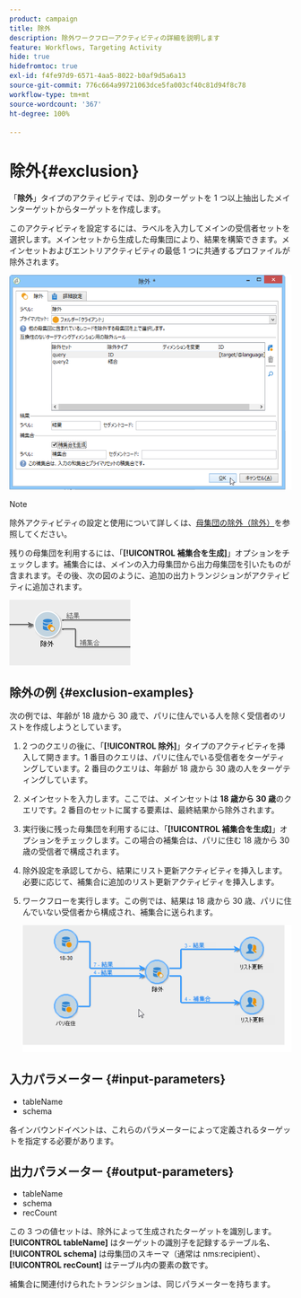 ```yaml
---
product: campaign
title: 除外
description: 除外ワークフローアクティビティの詳細を説明します
feature: Workflows, Targeting Activity
hide: true
hidefromtoc: true
exl-id: f4fe97d9-6571-4aa5-8022-b0af9d5a6a13
source-git-commit: 776c664a99721063dce5fa003cf40c81d94f8c78
workflow-type: tm+mt
source-wordcount: '367'
ht-degree: 100%

---
```


# 除外{#exclusion}



「**除外**」タイプのアクティビティでは、別のターゲットを 1 つ以上抽出したメインターゲットからターゲットを作成します。

このアクティビティを設定するには、ラベルを入力してメインの受信者セットを選択します。メインセットから生成した母集団により、結果を構築できます。メインセットおよびエントリアクティビティの最低 1 つに共通するプロファイルが除外されます。

![](assets/s_user_segmentation_exclu.png)

>[!NOTE]
>
>除外アクティビティの設定と使用について詳しくは、[母集団の除外（除外）](targeting-data.md#excluding-a-population--exclusion-)を参照してください。

残りの母集団を利用するには、「**[!UICONTROL 補集合を生成]**」オプションをチェックします。補集合には、メインの入力母集団から出力母集団を引いたものが含まれます。その後、次の図のように、追加の出力トランジションがアクティビティに追加されます。

![](assets/s_user_segmentation_exclu_compl.png)

## 除外の例 {#exclusion-examples}

次の例では、年齢が 18 歳から 30 歳で、パリに住んでいる人を除く受信者のリストを作成しようとしています。

1. 2 つのクエリの後に、「**[!UICONTROL 除外]**」タイプのアクティビティを挿入して開きます。1 番目のクエリは、パリに住んでいる受信者をターゲティングしています。2 番目のクエリは、年齢が 18 歳から 30 歳の人をターゲティングしています。
1. メインセットを入力します。ここでは、メインセットは **18 歳から 30 歳**&#x200B;のクエリです。2 番目のセットに属する要素は、最終結果から除外されます。
1. 実行後に残った母集団を利用するには、「**[!UICONTROL 補集合を生成]**」オプションをチェックします。この場合の補集合は、パリに住む 18 歳から 30 歳の受信者で構成されます。
1. 除外設定を承認してから、結果にリスト更新アクティビティを挿入します。必要に応じて、補集合に追加のリスト更新アクティビティを挿入します。
1. ワークフローを実行します。この例では、結果は 18 歳から 30 歳、パリに住んでいない受信者から構成され、補集合に送られます。

   ![](assets/exclusion_example.png)

## 入力パラメーター {#input-parameters}

* tableName
* schema

各インバウンドイベントは、これらのパラメーターによって定義されるターゲットを指定する必要があります。

## 出力パラメーター {#output-parameters}

* tableName
* schema
* recCount

この 3 つの値セットは、除外によって生成されたターゲットを識別します。**[!UICONTROL tableName]** はターゲットの識別子を記録するテーブル名、**[!UICONTROL schema]** は母集団のスキーマ（通常は nms:recipient）、**[!UICONTROL recCount]** はテーブル内の要素の数です。

補集合に関連付けられたトランジションは、同じパラメーターを持ちます。
